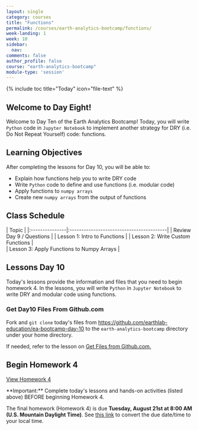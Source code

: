 ```yaml
---
layout: single
category: courses
title: "Functions"
permalink: /courses/earth-analytics-bootcamp/functions/
week-landing: 1
week: 10
sidebar:
  nav:
comments: false
author_profile: false
course: "earth-analytics-bootcamp"
module-type: 'session'
---
```

{% include toc title="Today" icon="file-text" %}

<div class="notice--info" markdown="1">

## <i class="fa fa-ship" aria-hidden="true"></i> Welcome to Day Eight!

Welcome to Day Ten of the Earth Analytics Bootcamp! Today, you will write `Python` code in `Jupyter Notebook` to implement another strategy for DRY (i.e. Do Not Repeat Yourself) code: functions. 


## <i class="fa fa-graduation-cap" aria-hidden="true"></i> Learning Objectives

After completing the lessons for Day 10, you will be able to:

* Explain how functions help you to write DRY code
* Write `Python` code to define and use functions (i.e. modular code)
* Apply functions to `numpy arrays`
* Create new `numpy arrays` from the output of functions

</div>


## <i class="fa fa-calendar-check-o" aria-hidden="true"></i> Class Schedule

| Topic                                                     | 
|:---------------|:-----------------------------------------|
| Review Day 9 / Questions                                  | 
| Lesson 1: Intro to Functions | 
| Lesson 2: Write Custom Functions      |   
| Lesson 3: Apply Functions to Numpy Arrays     |   


## <i class="fa fa-pencil"></i> Lessons Day 10

Today's lessons provide the information and files that you need to begin homework 4. In the lessons, you will write `Python` in `Jupyter Notebook` to write DRY and modular code using functions. 


### Get Day10 Files From Github.com

Fork and `git clone` today's files from https://github.com/earthlab-education/ea-bootcamp-day-10 to the `earth-analytics-bootcamp` directory under your home directory.

If needed, refer to the lesson on <a href="{{ site.url }}/courses/earth-analytics-bootcamp/get-started-with-open-science/get-files-from-github/" >Get Files from Github.com.</a>
   

## <i class="fa fa-pencil"></i>  Begin Homework 4

<a class="btn btn--info btn--x-large" href="{{ site.url }}/courses/earth-analytics-bootcamp/earth-analytics-bootcamp-homework-4/"> <i class="fa fa-info-circle"></i>
View Homework 4</a>

<div class="notice--success" markdown="1">
<i class="fa fa-star"></i> **Important:** Complete today's lessons and hands-on activities (listed above) BEFORE beginning Homework 4.
</div>

The final homework (Homework 4) is due **Tuesday, August 21st at 8:00 AM (U.S. Mountain Daylight Time)**. See <a href="https://www.timeanddate.com/worldclock/fixedtime.html?iso=20180821T08&p1=1243" target="_blank">this link</a>  to convert the due date/time to your local time.

